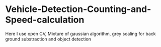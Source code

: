 # Vehicle-Detection-Counting-and-Speed-calculation
Here I use open CV, Mixture of gaussian  algorithm, grey scaling for back ground substraction and object detection
